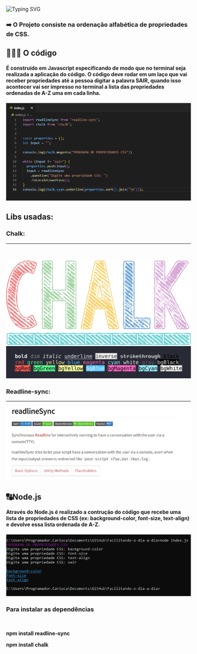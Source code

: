 ![Typing SVG](https://readme-typing-svg.herokuapp.com/?color=FF00FF&size=40&center=true&vCenter=true&width=1000&lines=+Módulo+5+-+Projeto+Individual+da+Resilia)
<h3> ➡️ O Projeto consiste na ordenação alfabética de propriedades de CSS. <p> </h3>
 <h2>👩🏽‍💻 O código</h2>
 <h4>É construído em Javascript especificando de modo que no terminal seja realizada a aplicação do código. O código deve rodar em um laço que vai receber propriedades até a pessoa digitar a palavra SAIR, quando isso acontecer vai ser impresso no terminal a lista das propriedades ordenadas de A-Z uma em cada linha.</h4>
 
 ![Screenshot](img/codigoM5.png)
 
 <h2> <b>Libs usadas</b>:  </h2> 

<h3>Chalk:  </h3>
<hr>
<br>

![Screenshot](img/chalk.svg)
![Screenshot](img/chalk.png)

<h3>Readline-sync:  </h3>
<hr>

![Screenshot](img/readline.png)

<h2>🔠Node.js</h2>
<h4>Através do Node.js é realizado a contrução do código que recebe uma lista de propriedades de CSS (ex: background-color, font-size, text-align) e devolve essa lista ordenada de A-Z.</h4>

![Screenshot](img/prompt.png)

<h3> <b>Para instalar as dependências<b>  </h3>
  <br>

<p> npm install readline-sync </p>
<p> npm install chalk </p
